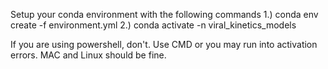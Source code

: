 Setup your conda environment with the following commands
1.) conda env create -f environment.yml
2.) conda activate -n viral_kinetics_models

If you are using powershell, don't. Use CMD or you may run into activation errors. MAC and Linux should be fine.
